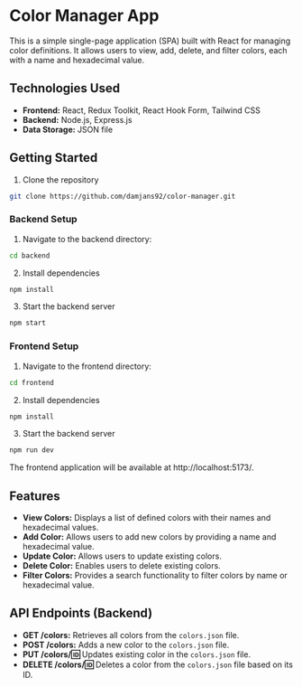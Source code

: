 # Color Manager App

This is a simple single-page application (SPA) built with React for managing color definitions. It allows users to view, add, delete, and filter colors, each with a name and hexadecimal value.

## Technologies Used

- **Frontend:** React, Redux Toolkit, React Hook Form, Tailwind CSS
- **Backend:** Node.js, Express.js
- **Data Storage:** JSON file

## Getting Started

1. Clone the repository

```bash
git clone https://github.com/damjans92/color-manager.git
```

### Backend Setup

1. Navigate to the backend directory:

```bash
cd backend
```

2. Install dependencies

```bash
npm install
```

3. Start the backend server

```bash
npm start
```

### Frontend Setup

1. Navigate to the frontend directory:

```bash
cd frontend
```

2. Install dependencies

```bash
npm install
```

3. Start the backend server

```bash
npm run dev
```

The frontend application will be available at http://localhost:5173/.

## Features

- **View Colors:** Displays a list of defined colors with their names and hexadecimal values.
- **Add Color:** Allows users to add new colors by providing a name and hexadecimal value.
- **Update Color:** Allows users to update existing colors.
- **Delete Color:** Enables users to delete existing colors.
- **Filter Colors:** Provides a search functionality to filter colors by name or hexadecimal value.

## API Endpoints (Backend)

- **GET /colors:** Retrieves all colors from the `colors.json` file.
- **POST /colors:** Adds a new color to the `colors.json` file.
- **PUT /colors/:id:** Updates existing color in the `colors.json` file.
- **DELETE /colors/:id:** Deletes a color from the `colors.json` file based on its ID.
